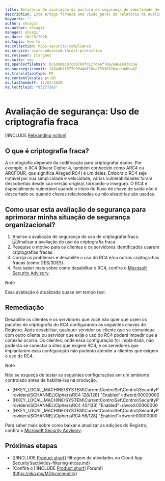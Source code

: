 ```yaml
---
title: Relatório de avaliação da postura de segurança de identidade de codificação fraca do Microsoft defender para identidade
description: Este artigo fornece uma visão geral do relatório de avaliação de postura de segurança de identidade de codificação fraca da identidade do Microsoft defender.
keywords: ''
author: shsagir
ms.author: shsagir
manager: shsagir
ms.date: 10/26/2020
ms.topic: how-to
ms.collection: M365-security-compliance
ms.service: azure-advanced-threat-protection
ms.reviewer: itargoet
ms.suite: ems
ms.openlocfilehash: bc6080ac87cd0709fd127daaf70e24a6ee03955e
ms.sourcegitcommit: f434dbff577d9944df18ca7533d026acdab0bb42
ms.translationtype: MT
ms.contentlocale: pt-BR
ms.lasthandoff: 11/03/2020
ms.locfileid: "93277265"
---
```

# <a name="security-assessment-weak-cipher-usage"></a>Avaliação de segurança: Uso de criptografia fraca

[!INCLUDE [Rebranding notice](includes/rebranding.md)]

## <a name="what-are-weak-ciphers"></a>O que é criptografia fraca?

A criptografia depende da codificação para criptografar dados. Por exemplo, o RC4 (Rivest Cipher 4, também conhecido como ARC4 ou ARCFOUR, que significa Alleged RC4) é um deles. Embora o RC4 seja notável por sua simplicidade e velocidade, várias vulnerabilidades foram descobertas desde sua versão original, tornando-o inseguro. O RC4 é especialmente vulnerável quando o início do fluxo de chave de saída não é descartado ou quando chaves relacionadas ou não aleatórias são usadas.

## <a name="how-do-i-use-this-security-assessment-to-improve-my-organizational-security-posture"></a>Como usar esta avaliação de segurança para aprimorar minha situação de segurança organizacional?

1. Analise a avaliação de segurança do uso de criptografia fraca.
    ![Analisar a avaliação do uso da criptografia fraca](media/cas-isp-weak-cipher-2.png)
1. Pesquise o motivo para os clientes e os servidores identificados usarem criptografias fracas.
1. Corrija os problemas e desabilite o uso do RC4 e/ou outras criptografias fracas (como DES/3DES).
1. Para saber mais sobre como desabilitar o RC4, confira o [Microsoft Security Advisory](https://support.microsoft.com/help/2868725/microsoft-security-advisory-update-for-disabling-rc4).

> [!NOTE]
> Essa avaliação é atualizada quase em tempo real.

## <a name="remediation"></a>Remediação

Desabilite os clientes e os servidores que você não quer que usem os pacotes de criptografia do RC4 configurando as seguintes chaves do Registro. Após desabilitar, qualquer servidor ou cliente que se comunique com outro cliente ou servidor que exija o uso do RC4 poderá impedir que a conexão ocorra. Os clientes, onde essa configuração for implantada, não poderão se conectar a sites que exigem RC4, e os servidores que implantarem essa configuração não poderão atender a clientes que exigem o uso de RC4.

> [!NOTE]
> Não se esqueça de testar as seguintes configurações em um ambiente controlado antes de habilitá-las na produção.
>
> - [HKEY_LOCAL_MACHINE\SYSTEM\CurrentControlSet\Control\SecurityProviders\SCHANNEL\Ciphers\RC4 128/128]   "Enabled"=dword:00000000
> - [HKEY_LOCAL_MACHINE\SYSTEM\CurrentControlSet\Control\SecurityProviders\SCHANNEL\Ciphers\RC4 40/128]   "Enabled"=dword:00000000
> - [HKEY_LOCAL_MACHINE\SYSTEM\CurrentControlSet\Control\SecurityProviders\SCHANNEL\Ciphers\RC4 56/128]   "Enabled"=dword:00000000

Para saber mais sobre como baixar e atualizar as edições do Registro, confira o [Microsoft Security Advisory](/security-updates/SecurityAdvisories/2013/2868725).

## <a name="next-steps"></a>Próximas etapas

- [[!INCLUDE [Product short](includes/product-short.md)] filtragem de atividades no Cloud App Security](activities-filtering-mcas.md)
- [Confira o [!INCLUDE [Product short](includes/product-short.md)] Fórum!](https://aka.ms/MDIcommunity)
